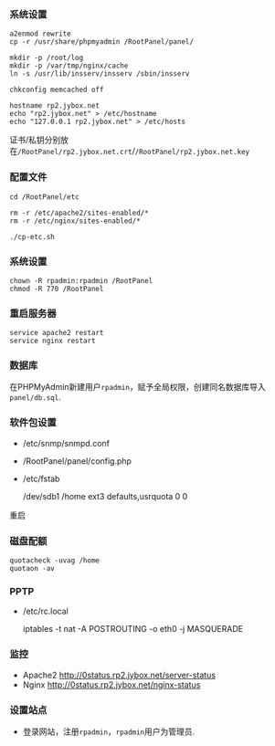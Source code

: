 
    
### 系统设置

    a2enmod rewrite
    cp -r /usr/share/phpmyadmin /RootPanel/panel/
  
    mkdir -p /root/log
    mkdir -p /var/tmp/nginx/cache
    ln -s /usr/lib/insserv/insserv /sbin/insserv
    
    chkconfig memcached off
    
    hostname rp2.jybox.net
    echo "rp2.jybox.net" > /etc/hostname
    echo "127.0.0.1 rp2.jybox.net" > /etc/hosts
    
证书/私钥分别放在`/RootPanel/rp2.jybox.net.crt`/`/RootPanel/rp2.jybox.net.key`
    
### 配置文件

    cd /RootPanel/etc
    
    rm -r /etc/apache2/sites-enabled/*
    rm -r /etc/nginx/sites-enabled/*
    
    ./cp-etc.sh
    
### 系统设置
    
    chown -R rpadmin:rpadmin /RootPanel
    chmod -R 770 /RootPanel
    
### 重启服务器

    service apache2 restart
    service nginx restart
    
### 数据库

在PHPMyAdmin新建用户`rpadmin`，赋予全局权限，创建同名数据库导入 `panel/db.sql`.
  
### 软件包设置

* /etc/snmp/snmpd.conf
* /RootPanel/panel/config.php
* /etc/fstab

    /dev/sdb1 /home ext3 defaults,usrquota 0 0
    
重启

### 磁盘配额

    quotacheck -uvag /home
    quotaon -av
    
### PPTP

* /etc/rc.local

    iptables -t nat -A POSTROUTING -o eth0 -j MASQUERADE

### 监控

* Apache2 http://0status.rp2.jybox.net/server-status
* Nginx http://0status.rp2.jybox.net/nginx-status
    
### 设置站点

* 登录网站，注册`rpadmin`，`rpadmin`用户为管理员.

    


